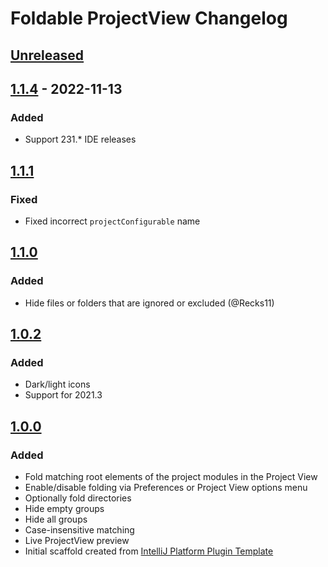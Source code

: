 <!-- Keep a Changelog guide -> https://keepachangelog.com -->

# Foldable ProjectView Changelog

## [Unreleased]

## [1.1.4] - 2022-11-13

### Added
- Support 231.* IDE releases

## [1.1.1]

### Fixed
- Fixed incorrect `projectConfigurable` name

## [1.1.0]

### Added
- Hide files or folders that are ignored or excluded (@Recks11)

## [1.0.2]

### Added
- Dark/light icons
- Support for 2021.3

## [1.0.0]

### Added
- Fold matching root elements of the project modules in the Project View
- Enable/disable folding via Preferences or Project View options menu
- Optionally fold directories
- Hide empty groups
- Hide all groups
- Case-insensitive matching
- Live ProjectView preview
- Initial scaffold created from [IntelliJ Platform Plugin Template](https://github.com/JetBrains/intellij-platform-plugin-template)

[Unreleased]: https://github.com/hsz/intellij-foldable-projectview/compare/v1.1.4...HEAD
[1.1.4]: https://github.com/hsz/intellij-foldable-projectview/compare/v1.1.1...v1.1.4
[1.1.1]: https://github.com/hsz/intellij-foldable-projectview/compare/v1.1.0...v1.1.1
[1.1.0]: https://github.com/hsz/intellij-foldable-projectview/compare/v1.0.2...v1.1.0
[1.0.2]: https://github.com/hsz/intellij-foldable-projectview/compare/v1.0.0...v1.0.2
[1.0.0]: https://github.com/hsz/intellij-foldable-projectview/commits/v1.0.0
